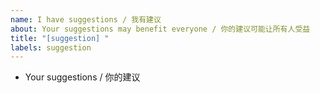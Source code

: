 ```yaml
---
name: I have suggestions / 我有建议
about: Your suggestions may benefit everyone / 你的建议可能让所有人受益
title: "[suggestion] "
labels: suggestion
---
```


- Your suggestions / 你的建议

